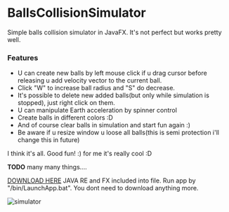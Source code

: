 # BallsCollisionSimulator
Simple balls collision simulator in JavaFX. It's not perfect but works pretty well.
### Features
- U can create new balls by left mouse click if u drag cursor before releasing u add velocity vector to the current ball.
- Click "W" to increase ball radius and "S" do decrease. 
- It's possible to delete new added balls(but only while simulation is stopped), just right click on them.
- U can manipulate Earth acceleration by spinner control
- Create balls in different colors :D 
- And of course clear balls in simulation and start fun again :)
- Be aware if u resize window u loose all balls(this is semi protection i'll change this in future)

I think it's all. Good fun! :) for me it's really cool :D

**TODO** many many things....

[DOWNLOAD HERE](https://drive.google.com/open?id=123khRtbjKhssq0wQdMpz7QU9ld4jPYmb) JAVA RE and FX included into file. Run app 
by "/bin/LaunchApp.bat". You dont need to download anything more.

![simulator](https://user-images.githubusercontent.com/55205387/70868666-35ae1780-1f83-11ea-9ffe-a30c30f33fa2.png)

